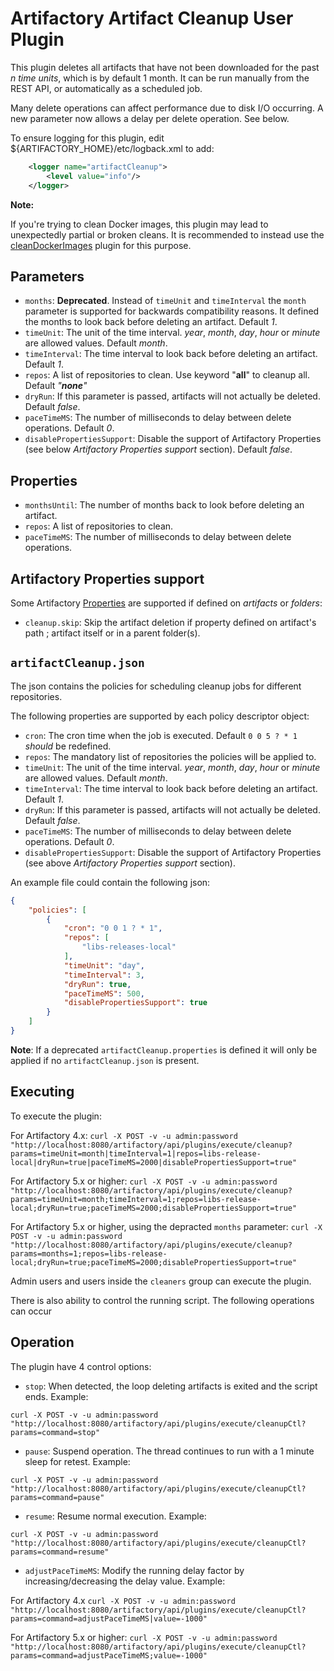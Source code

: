 Artifactory Artifact Cleanup User Plugin
========================================

This plugin deletes all artifacts that have not been downloaded for the past *n time units*,
which is by default 1 month. It can be run manually from the REST API, or automatically as a scheduled job.

Many delete operations can affect performance due to disk I/O occurring. A new parameter now allows a delay per delete operation. See below.

To ensure logging for this plugin, edit ${ARTIFACTORY_HOME}/etc/logback.xml to add:
```xml
    <logger name="artifactCleanup">
        <level value="info"/>
    </logger>
```

**Note:**

If you're trying to clean Docker images, this plugin may lead to unexpectedly partial or broken cleans. It is recommended to instead use the [cleanDockerImages](https://github.com/jfrog/artifactory-user-plugins/tree/master/cleanup/cleanDockerImages) plugin for this purpose.

Parameters
----------

- `months`: **Deprecated**. Instead of `timeUnit` and `timeInterval` the `month` parameter is supported for backwards compatibility reasons. It defined the months to look back before deleting an artifact. Default *1*.
- `timeUnit`: The unit of the time interval. *year*, *month*, *day*, *hour* or *minute* are allowed values. Default *month*.
- `timeInterval`: The time interval to look back before deleting an artifact. Default *1*.
- `repos`: A list of repositories to clean. Use keyword "__all__" to cleanup all. Default *"__none__"*
- `dryRun`: If this parameter is passed, artifacts will not actually be deleted. Default *false*.
- `paceTimeMS`: The number of milliseconds to delay between delete operations. Default *0*.
- `disablePropertiesSupport`: Disable the support of Artifactory Properties (see below *Artifactory Properties support* section). Default *false*.

Properties
----------

- `monthsUntil`: The number of months back to look before deleting an artifact.
- `repos`: A list of repositories to clean.
- `paceTimeMS`: The number of milliseconds to delay between delete operations.

Artifactory Properties support
----------

Some Artifactory [Properties](https://www.jfrog.com/confluence/display/RTF/Properties) are supported if defined on *artifacts* or *folders*:

- `cleanup.skip`: Skip the artifact deletion if property defined on artifact's path ; artifact itself or in a parent folder(s).


`artifactCleanup.json`
----------

The json contains the policies for scheduling cleanup jobs for different repositories.

The following properties are supported by each policy descriptor object:
- `cron`: The cron time when the job is executed. Default `0 0 5 ? * 1` *should* be redefined.
- `repos`: The mandatory list of repositories the policies will be applied to.
- `timeUnit`: The unit of the time interval. *year*, *month*, *day*, *hour* or *minute* are allowed values. Default *month*.
- `timeInterval`: The time interval to look back before deleting an artifact. Default *1*.
- `dryRun`:  If this parameter is passed, artifacts will not actually be deleted. Default *false*.
- `paceTimeMS`: The number of milliseconds to delay between delete operations. Default *0*.
- `disablePropertiesSupport`: Disable the support of Artifactory Properties (see above *Artifactory Properties support* section).

An example file could contain the following json:
```json
{
    "policies": [
        {
            "cron": "0 0 1 ? * 1",
            "repos": [
                "libs-releases-local"
            ],
            "timeUnit": "day",
            "timeInterval": 3,
            "dryRun": true,
            "paceTimeMS": 500,
            "disablePropertiesSupport": true
        }
    ]
}
```

**Note**: If a deprecated `artifactCleanup.properties` is defined it will only be applied if no `artifactCleanup.json` is present.

Executing
---------

To execute the plugin:

For Artifactory 4.x: 
`curl -X POST -v -u admin:password "http://localhost:8080/artifactory/api/plugins/execute/cleanup?params=timeUnit=month|timeInterval=1|repos=libs-release-local|dryRun=true|paceTimeMS=2000|disablePropertiesSupport=true"`

For Artifactory 5.x or higher:
`curl -X POST -v -u admin:password "http://localhost:8080/artifactory/api/plugins/execute/cleanup?params=timeUnit=month;timeInterval=1;repos=libs-release-local;dryRun=true;paceTimeMS=2000;disablePropertiesSupport=true"`

For Artifactory 5.x or higher, using the depracted `months` parameter:
`curl -X POST -v -u admin:password "http://localhost:8080/artifactory/api/plugins/execute/cleanup?params=months=1;repos=libs-release-local;dryRun=true;paceTimeMS=2000;disablePropertiesSupport=true"`

Admin users and users inside the `cleaners` group can execute the plugin.

There is also ability to control the running script. The following operations can occur

Operation
---------

The plugin have 4 control options:

- `stop`: When detected, the loop deleting artifacts is exited and the script ends. Example:

`curl -X POST -v -u admin:password "http://localhost:8080/artifactory/api/plugins/execute/cleanupCtl?params=command=stop"`
- `pause`: Suspend operation. The thread continues to run with a 1 minute sleep for retest. Example:

`curl -X POST -v -u admin:password "http://localhost:8080/artifactory/api/plugins/execute/cleanupCtl?params=command=pause"`
- `resume`: Resume normal execution. Example:

`curl -X POST -v -u admin:password "http://localhost:8080/artifactory/api/plugins/execute/cleanupCtl?params=command=resume"`
- `adjustPaceTimeMS`: Modify the running delay factor by increasing/decreasing the delay value. Example:


For Artifactory 4.x
`curl -X POST -v -u admin:password "http://localhost:8080/artifactory/api/plugins/execute/cleanupCtl?params=command=adjustPaceTimeMS|value=-1000"` 

For Artifactory 5.x or higher:
`curl -X POST -v -u admin:password "http://localhost:8080/artifactory/api/plugins/execute/cleanupCtl?params=command=adjustPaceTimeMS;value=-1000"` 
